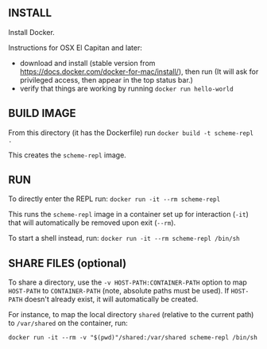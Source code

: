 ## INSTALL

Install Docker.

Instructions for OSX El Capitan and later:

* download and install (stable version from https://docs.docker.com/docker-for-mac/install/), then run (It will ask for privileged access, then appear in the top status bar.)
* verify that things are working by running `docker run hello-world`


## BUILD IMAGE

From this directory (it has the Dockerfile) run `docker build -t scheme-repl .`

This creates the `scheme-repl` image.


## RUN

To directly enter the REPL run: `docker run -it --rm scheme-repl`

This runs the `scheme-repl` image in a container set up for interaction (`-it`) that will automatically be removed upon exit (`--rm`).

To start a shell instead, run: `docker run -it --rm scheme-repl /bin/sh`


## SHARE FILES (optional)

To share a directory, use the `-v HOST-PATH:CONTAINER-PATH` option to map `HOST-PATH` to `CONTAINER-PATH` (note, absolute paths must be used).  If `HOST-PATH` doesn't already exist, it will automatically be created.

For instance, to map the local directory `shared` (relative to the current path) to `/var/shared` on the container, run:

`docker run -it --rm -v "$(pwd)"/shared:/var/shared scheme-repl /bin/sh`
